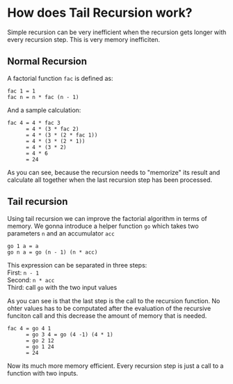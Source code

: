 # How does Tail Recursion work?

Simple recursion can be very inefficient when the recursion gets longer with every recursion step. This is very memory inefficiten.

## Normal Recursion
A factorial function `fac` is defined as:
```
fac 1 = 1
fac n = n * fac (n - 1)
```

And a sample calculation:
```
fac 4 = 4 * fac 3
      = 4 * (3 * fac 2)
      = 4 * (3 * (2 * fac 1))
      = 4 * (3 * (2 * 1))
      = 4 * (3 * 2)
      = 4 * 6
      = 24
```
As you can see, because the recursion needs to "memorize" its result and calculate all together when the last recursion step has been processed.

## Tail recursion
Using tail recursion we can improve the factorial algorithm in terms of memory. We gonna introduce a helper function `go` which takes two parameters `n` and an accumulator `acc`

```
go 1 a = a
go n a = go (n - 1) (n * acc)
```
This expression can be separated in three steps:<br>
First: `n - 1`<br>
Second: `n * acc`<br>
Third: call `go` with the two input values

As you can see is that the last step is the call to the recursion function. No ohter values has to be computated after the evaluation of the recursive funciton call and this decrease the amount of memory that is needed.

```
fac 4 = go 4 1
      = go 3 4 = go (4 -1) (4 * 1)
      = go 2 12
      = go 1 24
      = 24
```
Now its much more memory efficient. Every recursion step is just a call to a function with two inputs.
